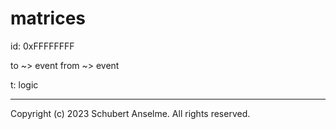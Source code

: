 # matrices

id: 0xFFFFFFFF

to ~> event
from ~> event

t: logic

---

Copyright (c) 2023 Schubert Anselme. All rights reserved.
